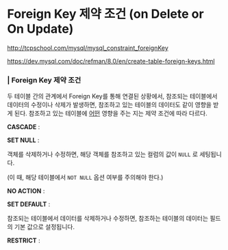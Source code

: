 # Foreign Key 제약 조건 (on Delete or On Update)

http://tcpschool.com/mysql/mysql_constraint_foreignKey

https://dev.mysql.com/doc/refman/8.0/en/create-table-foreign-keys.html

### | Foreign Key 제약 조건 

두 테이블 간의 관계에서 Foreign Key를 통해 연결된 상황에서, 참조되는 테이블에서 데이터의 수정이나 삭제가 발생하면, 참조하고 있는 테이블의 데이터도 같이 영향을 받게 된다. 참조하고 있는 테이블에 <u>어떤</u> 영향을 주는 지는 제약 조건에 따라 다르다. 

**CASCADE** :

**SET NULL** :

객체를 삭제하거나 수정하면, 해당 객체를 참조하고 있는 컬럼의 값이 `NULL` 로 세팅됩니다. 

(이 때, 해당 테이블에서 `NOT NULL` 옵션 여부를 주의해야 한다.)

**NO ACTION** :

**SET DEFAULT** :

참조되는 테이블에서 데이터를 삭제하거나 수정하면, 참조하는 테이블의 데이터는 필드의 기본 값으로 설정됩니다.

**RESTRICT** :



